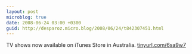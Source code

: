 ```yaml
---
layout: post
microblog: true
date: 2008-06-24 03:00 +0300
guid: http://desparoz.micro.blog/2008/06/24/t842307451.html
---
```

TV shows now available on iTunes Store in Australia.  [tinyurl.com/6sa9w7](http://tinyurl.com/6sa9w7)
